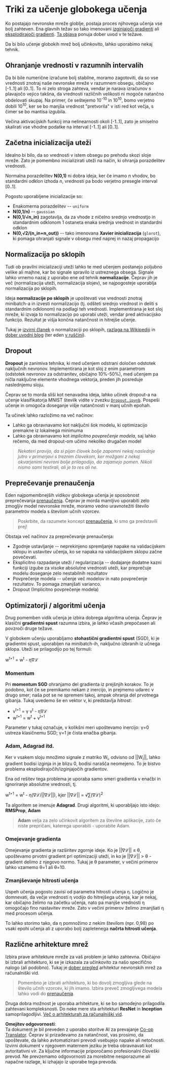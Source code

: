 <!--
CO_OP_TRANSLATOR_METADATA:
{
  "original_hash": "ae074cd940fc2f4dc24fc07b66ccbd99",
  "translation_date": "2025-08-25T23:14:45+00:00",
  "source_file": "lessons/4-ComputerVision/08-TransferLearning/TrainingTricks.md",
  "language_code": "sl"
}
-->
# Triki za učenje globokega učenja

Ko postajajo nevronske mreže globlje, postaja proces njihovega učenja vse bolj zahteven. Ena glavnih težav so tako imenovani [izginjajoči gradienti](https://en.wikipedia.org/wiki/Vanishing_gradient_problem) ali [eksplodirajoči gradienti](https://deepai.org/machine-learning-glossary-and-terms/exploding-gradient-problem#:~:text=Exploding%20gradients%20are%20a%20problem,updates%20are%20small%20and%20controlled.). [Ta objava](https://towardsdatascience.com/the-vanishing-exploding-gradient-problem-in-deep-neural-networks-191358470c11) ponuja dober uvod v te težave.

Da bi bilo učenje globokih mrež bolj učinkovito, lahko uporabimo nekaj tehnik.

## Ohranjanje vrednosti v razumnih intervalih

Da bi bile numerične izračune bolj stabilne, moramo zagotoviti, da so vse vrednosti znotraj naše nevronske mreže v razumnem obsegu, običajno [-1..1] ali [0..1]. To ni zelo stroga zahteva, vendar je narava izračunov s plavajočo vejico takšna, da vrednosti različnih velikosti ni mogoče natančno obdelovati skupaj. Na primer, če seštejemo 10<sup>-10</sup> in 10<sup>10</sup>, bomo verjetno dobili 10<sup>10</sup>, ker se bo manjša vrednost "pretvorila" v isti red kot večja, s čimer se bo mantisa izgubila.

Večina aktivacijskih funkcij ima nelinearnosti okoli [-1..1], zato je smiselno skalirati vse vhodne podatke na interval [-1..1] ali [0..1].

## Začetna inicializacija uteži

Idealno bi bilo, da so vrednosti v istem obsegu po prehodu skozi sloje mreže. Zato je pomembno inicializirati uteži na način, ki ohranja porazdelitev vrednosti.

Normalna porazdelitev **N(0,1)** ni dobra ideja, ker če imamo *n* vhodov, bo standardni odklon izhoda *n*, vrednosti pa bodo verjetno presegle interval [0..1].

Pogosto uporabljene inicializacije so:

- Enakomerna porazdelitev -- `uniform`
- **N(0,1/n)** -- `gaussian`
- **N(0,1/√n_in)** zagotavlja, da za vhode z ničelno srednjo vrednostjo in standardnim odklonom 1 ostaneta enaka srednja vrednost in standardni odklon
- **N(0,√2/(n_in+n_out))** -- tako imenovana **Xavier inicializacija** (`glorot`), ki pomaga ohranjati signale v obsegu med naprej in nazaj propagacijo

## Normalizacija po sklopih

Tudi ob pravilni inicializaciji uteži lahko te med učenjem postanejo poljubno velike ali majhne, kar bo signale spravilo iz ustreznega obsega. Signale lahko vrnemo nazaj z uporabo ene od tehnik **normalizacije**. Čeprav jih je več (normalizacija uteži, normalizacija slojev), se najpogosteje uporablja normalizacija po sklopih.

Ideja **normalizacije po sklopih** je upoštevati vse vrednosti znotraj minibatch-a in izvesti normalizacijo (tj. odšteti srednjo vrednost in deliti s standardnim odklonom) na podlagi teh vrednosti. Implementirana je kot sloj mreže, ki izvaja to normalizacijo po uporabi uteži, vendar pred aktivacijsko funkcijo. Rezultat je višja končna natančnost in hitrejše učenje.

Tukaj je [izvirni članek](https://arxiv.org/pdf/1502.03167.pdf) o normalizaciji po sklopih, [razlaga na Wikipediji](https://en.wikipedia.org/wiki/Batch_normalization) in [dober uvodni blog](https://towardsdatascience.com/batch-normalization-in-3-levels-of-understanding-14c2da90a338) (ter eden [v ruščini](https://habrahabr.ru/post/309302/)).

## Dropout

**Dropout** je zanimiva tehnika, ki med učenjem odstrani določen odstotek naključnih nevronov. Implementirana je kot sloj z enim parametrom (odstotek nevronov za odstranitev, običajno 10%-50%), med učenjem pa ničla naključne elemente vhodnega vektorja, preden jih posreduje naslednjemu sloju.

Čeprav se to morda sliši kot nenavadna ideja, lahko učinek dropout-a na učenje klasifikatorja MNIST številk vidite v zvezku [`Dropout.ipynb`](../../../../../lessons/4-ComputerVision/08-TransferLearning/Dropout.ipynb). Pospeši učenje in omogoča doseganje višje natančnosti v manj učnih epohah.

Ta učinek lahko razložimo na več načinov:

- Lahko ga obravnavamo kot naključni šok modelu, ki optimizacijo premakne iz lokalnega minimuma
- Lahko ga obravnavamo kot *implicitno povprečenje modela*, saj lahko rečemo, da med dropout-om učimo nekoliko drugačen model

> *Nekateri pravijo, da si pijan človek bolje zapomni nekaj naslednje jutro v primerjavi s treznim človekom, ker možgani z nekaj okvarjenimi nevroni bolje prilagodijo, da zajamejo pomen. Nikoli nismo sami testirali, ali je to res ali ne.*

## Preprečevanje prenaučenja

Eden najpomembnejših vidikov globokega učenja je sposobnost preprečevanja [prenaučenja](../../3-NeuralNetworks/05-Frameworks/Overfitting.md). Čeprav je morda mamljivo uporabiti zelo zmogljiv model nevronske mreže, moramo vedno uravnotežiti število parametrov modela s številom učnih vzorcev.

> Poskrbite, da razumete koncept [prenaučenja](../../3-NeuralNetworks/05-Frameworks/Overfitting.md), ki smo ga predstavili prej!

Obstaja več načinov za preprečevanje prenaučenja:

- Zgodnje ustavljanje -- neprekinjeno spremljanje napake na validacijskem sklopu in ustavitev učenja, ko se napaka na validacijskem sklopu začne povečevati.
- Eksplicitno razpadanje uteži / regularizacija -- dodajanje dodatne kazni funkciji izgube za visoke absolutne vrednosti uteži, kar preprečuje modelu doseganje zelo nestabilnih rezultatov
- Povprečenje modela -- učenje več modelov in nato povprečenje rezultatov. To pomaga zmanjšati varianco.
- Dropout (Implicitno povprečenje modela)

## Optimizatorji / algoritmi učenja

Drug pomemben vidik učenja je izbira dobrega algoritma učenja. Čeprav je klasični **gradientni spust** razumna izbira, je lahko včasih prepočasen ali povzroči druge težave.

V globokem učenju uporabljamo **stohastični gradientni spust** (SGD), ki je gradientni spust, uporabljen na minibatch-ih, naključno izbranih iz učnega sklopa. Uteži se prilagodijo po tej formuli:

w<sup>t+1</sup> = w<sup>t</sup> - η∇ℒ

### Momentum

Pri **momentum SGD** ohranjamo del gradienta iz prejšnjih korakov. To je podobno, kot če se premikamo nekam z inercijo, in prejmemo udarec v drugo smer; naša pot se ne spremeni takoj, ampak ohranja del prvotnega gibanja. Tukaj uvedemo še en vektor v, ki predstavlja *hitrost*:

- v<sup>t+1</sup> = γ v<sup>t</sup> - η∇ℒ
- w<sup>t+1</sup> = w<sup>t</sup> + v<sup>t+1</sup>

Parameter γ tukaj označuje, v kolikšni meri upoštevamo inercijo: γ=0 ustreza klasičnemu SGD; γ=1 je čista enačba gibanja.

### Adam, Adagrad itd.

Ker v vsakem sloju množimo signale z matriko W<sub>i</sub>, odvisno od ||W<sub>i</sub>||, lahko gradient bodisi izginja in je blizu 0, bodisi narašča neomejeno. To je bistvo problema eksplodirajočih/izginjajočih gradientov.

Ena od rešitev tega problema je uporaba samo smeri gradienta v enačbi in ignoriranje absolutne vrednosti, tj.

w<sup>t+1</sup> = w<sup>t</sup> - η(∇ℒ/||∇ℒ||), kjer ||∇ℒ|| = √∑(∇ℒ)<sup>2</sup>

Ta algoritem se imenuje **Adagrad**. Drugi algoritmi, ki uporabljajo isto idejo: **RMSProp**, **Adam**

> **Adam** velja za zelo učinkovit algoritem za številne aplikacije, zato če niste prepričani, katerega uporabiti - uporabite Adam.

### Omejevanje gradienta

Omejevanje gradienta je razširitev zgornje ideje. Ko je ||∇ℒ|| ≤ θ, upoštevamo prvotni gradient pri optimizaciji uteži, in ko je ||∇ℒ|| > θ - gradient delimo z njegovo normo. Tukaj je θ parameter, v večini primerov lahko vzamemo θ=1 ali θ=10.

### Zmanjševanje hitrosti učenja

Uspeh učenja pogosto zavisi od parametra hitrosti učenja η. Logično je domnevati, da večje vrednosti η vodijo do hitrejšega učenja, kar je nekaj, kar običajno želimo na začetku učenja, nato pa manjše vrednosti η omogočajo fino nastavitev mreže. Zato v večini primerov želimo zmanjšati η med procesom učenja.

To lahko storimo tako, da η pomnožimo z nekim številom (npr. 0,98) po vsaki epohi učenja ali z uporabo bolj zapletenega **načrta hitrosti učenja**.

## Različne arhitekture mrež

Izbira prave arhitekture mreže za vaš problem je lahko zahtevna. Običajno bi izbrali arhitekturo, ki se je izkazala za učinkovito za našo specifično nalogo (ali podobno). Tukaj je [dober pregled](https://www.topbots.com/a-brief-history-of-neural-network-architectures/) arhitektur nevronskih mrež za računalniški vid.

> Pomembno je izbrati arhitekturo, ki bo dovolj zmogljiva glede na število učnih vzorcev, ki jih imamo. Izbira preveč zmogljivega modela lahko vodi do [prenaučenja](../../3-NeuralNetworks/05-Frameworks/Overfitting.md).

Druga dobra možnost je uporaba arhitekture, ki se bo samodejno prilagodila zahtevani kompleksnosti. Do neke mere sta arhitekturi **ResNet** in **Inception** samoprilagodljivi. [Več o arhitekturah za računalniški vid](../07-ConvNets/CNN_Architectures.md).

**Omejitev odgovornosti**:  
Ta dokument je bil preveden z uporabo storitve AI za prevajanje [Co-op Translator](https://github.com/Azure/co-op-translator). Čeprav si prizadevamo za natančnost, vas prosimo, da upoštevate, da lahko avtomatizirani prevodi vsebujejo napake ali netočnosti. Izvirni dokument v njegovem maternem jeziku je treba obravnavati kot avtoritativni vir. Za ključne informacije priporočamo profesionalni človeški prevod. Ne prevzemamo odgovornosti za morebitne nesporazume ali napačne razlage, ki izhajajo iz uporabe tega prevoda.